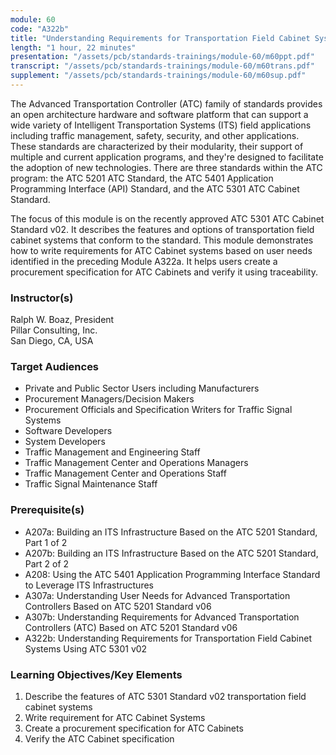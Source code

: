 ```yaml
---
module: 60
code: "A322b"
title: "Understanding Requirements for Transportation Field Cabinet Systems Using ATC 5301 v02 (2020)"
length: "1 hour, 22 minutes"
presentation: "/assets/pcb/standards-trainings/module-60/m60ppt.pdf"
transcript: "/assets/pcb/standards-trainings/module-60/m60trans.pdf"
supplement: "/assets/pcb/standards-trainings/module-60/m60sup.pdf"
---
```

The Advanced Transportation Controller (ATC) family of standards provides an open architecture hardware and software platform that can support a wide variety of Intelligent Transportation Systems (ITS) field applications including traffic management, safety, security, and other applications. These standards are characterized by their modularity, their support of multiple and current application programs, and they're designed to facilitate the adoption of new technologies. There are three standards within the ATC program: the ATC 5201 ATC Standard, the ATC 5401 Application Programming Interface (API) Standard, and the ATC 5301 ATC Cabinet Standard.

The focus of this module is on the recently approved ATC 5301 ATC Cabinet Standard v02. It describes the features and options of transportation field cabinet systems that conform to the standard. This module demonstrates how to write requirements for ATC Cabinet systems based on user needs identified in the preceding Module A322a. It helps users create a procurement specification for ATC Cabinets and verify it using traceability.

### Instructor(s)
Ralph W. Boaz, President  
Pillar Consulting, Inc.  
San Diego, CA, USA

### Target Audiences
*   Private and Public Sector Users including Manufacturers
*   Procurement Managers/Decision Makers
*   Procurement Officials and Specification Writers for Traffic Signal Systems
*   Software Developers
*   System Developers
*   Traffic Management and Engineering Staff
*   Traffic Management Center and Operations Managers
*   Traffic Management Center and Operations Staff
*   Traffic Signal Maintenance Staff

### Prerequisite(s)
*   A207a: Building an ITS Infrastructure Based on the ATC 5201 Standard, Part 1 of 2
*   A207b: Building an ITS Infrastructure Based on the ATC 5201 Standard, Part 2 of 2
*   A208: Using the ATC 5401 Application Programming Interface Standard to Leverage ITS Infrastructures
*   A307a: Understanding User Needs for Advanced Transportation Controllers Based on ATC 5201 Standard v06
*   A307b: Understanding Requirements for Advanced Transportation Controllers (ATC) Based on ATC 5201 Standard v06
*   A322b: Understanding Requirements for Transportation Field Cabinet Systems Using ATC 5301 v02

### Learning Objectives/Key Elements
1.  Describe the features of ATC 5301 Standard v02 transportation field cabinet systems
2.  Write requirement for ATC Cabinet Systems
3.  Create a procurement specification for ATC Cabinets
4.  Verify the ATC Cabinet specification